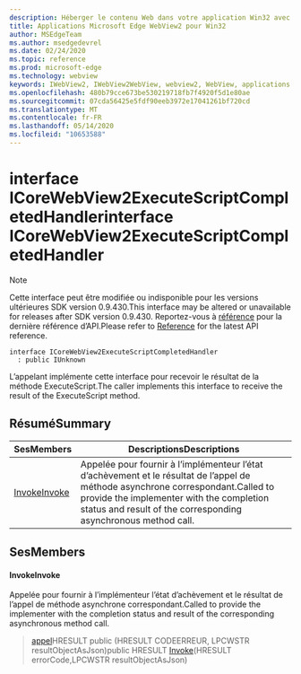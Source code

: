 ```yaml
---
description: Héberger le contenu Web dans votre application Win32 avec le contrôle Microsoft Edge WebView2
title: Applications Microsoft Edge WebView2 pour Win32
author: MSEdgeTeam
ms.author: msedgedevrel
ms.date: 02/24/2020
ms.topic: reference
ms.prod: microsoft-edge
ms.technology: webview
keywords: IWebView2, IWebView2WebView, webview2, WebView, applications Win32, Win32, Edge, ICoreWebView2, ICoreWebView2Host, contrôle de navigateur, html Edge
ms.openlocfilehash: 480b79cce673be530219718fb7f4920f5d1e80ae
ms.sourcegitcommit: 07cda56425e5fdf90eeb3972e17041261bf720cd
ms.translationtype: MT
ms.contentlocale: fr-FR
ms.lasthandoff: 05/14/2020
ms.locfileid: "10653588"
---
```

# <span data-ttu-id="e91dc-104">interface ICoreWebView2ExecuteScriptCompletedHandler</span><span class="sxs-lookup"><span data-stu-id="e91dc-104">interface ICoreWebView2ExecuteScriptCompletedHandler</span></span> 

> [!NOTE]
> <span data-ttu-id="e91dc-105">Cette interface peut être modifiée ou indisponible pour les versions ultérieures SDK version 0.9.430.</span><span class="sxs-lookup"><span data-stu-id="e91dc-105">This interface may be altered or unavailable for releases after SDK version 0.9.430.</span></span> <span data-ttu-id="e91dc-106">Reportez-vous à [référence](../../../webview2-api-reference.md) pour la dernière référence d’API.</span><span class="sxs-lookup"><span data-stu-id="e91dc-106">Please refer to [Reference](../../../webview2-api-reference.md) for the latest API reference.</span></span>

```
interface ICoreWebView2ExecuteScriptCompletedHandler
  : public IUnknown
```

<span data-ttu-id="e91dc-107">L’appelant implémente cette interface pour recevoir le résultat de la méthode ExecuteScript.</span><span class="sxs-lookup"><span data-stu-id="e91dc-107">The caller implements this interface to receive the result of the ExecuteScript method.</span></span>

## <span data-ttu-id="e91dc-108">Résumé</span><span class="sxs-lookup"><span data-stu-id="e91dc-108">Summary</span></span>

 <span data-ttu-id="e91dc-109">Ses</span><span class="sxs-lookup"><span data-stu-id="e91dc-109">Members</span></span>                        | <span data-ttu-id="e91dc-110">Descriptions</span><span class="sxs-lookup"><span data-stu-id="e91dc-110">Descriptions</span></span>
--------------------------------|---------------------------------------------
[<span data-ttu-id="e91dc-111">Invoke</span><span class="sxs-lookup"><span data-stu-id="e91dc-111">Invoke</span></span>](#invoke) | <span data-ttu-id="e91dc-112">Appelée pour fournir à l’implémenteur l’état d’achèvement et le résultat de l’appel de méthode asynchrone correspondant.</span><span class="sxs-lookup"><span data-stu-id="e91dc-112">Called to provide the implementer with the completion status and result of the corresponding asynchronous method call.</span></span>

## <span data-ttu-id="e91dc-113">Ses</span><span class="sxs-lookup"><span data-stu-id="e91dc-113">Members</span></span>

#### <span data-ttu-id="e91dc-114">Invoke</span><span class="sxs-lookup"><span data-stu-id="e91dc-114">Invoke</span></span> 

<span data-ttu-id="e91dc-115">Appelée pour fournir à l’implémenteur l’état d’achèvement et le résultat de l’appel de méthode asynchrone correspondant.</span><span class="sxs-lookup"><span data-stu-id="e91dc-115">Called to provide the implementer with the completion status and result of the corresponding asynchronous method call.</span></span>

> <span data-ttu-id="e91dc-116">[appel](#invoke)HRESULT public (HRESULT CODEERREUR, LPCWSTR resultObjectAsJson)</span><span class="sxs-lookup"><span data-stu-id="e91dc-116">public HRESULT [Invoke](#invoke)(HRESULT errorCode,LPCWSTR resultObjectAsJson)</span></span>

